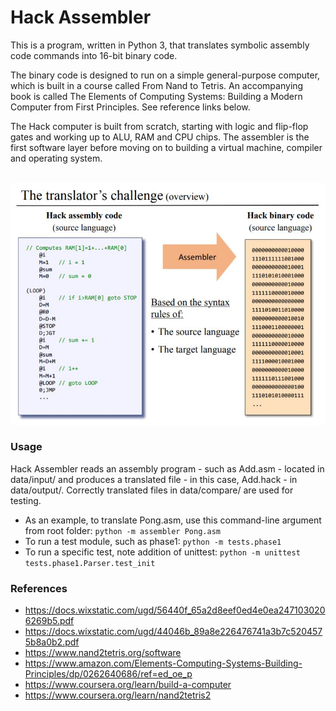 # Hack Assembler  

This is a program, written in Python 3, that translates symbolic assembly code commands into 16-bit binary code.

The binary code is designed to run on a simple general-purpose computer, which is built in a course called From Nand to Tetris. An accompanying book is called The Elements of Computing Systems: Building a Modern Computer from First Principles. See reference links below. 

The Hack computer is built from scratch, starting with logic and flip-flop gates and working up to ALU, RAM and CPU chips. The assembler is the first software layer before moving on to building a virtual machine, compiler and operating system. 

</br>

<img src="img/hack-assembler.png" width="800">

### Usage

Hack Assembler reads an assembly program - such as Add.asm - located in data/input/ and produces a translated file - in this case, Add.hack - in data/output/. Correctly translated files in data/compare/ are used for testing.  

- As an example, to translate Pong.asm, use this command-line argument from root folder: `python -m assembler Pong.asm`
- To run a test module, such as phase1: `python -m tests.phase1`
- To run a specific test, note addition of unittest: `python -m unittest tests.phase1.Parser.test_init`

### References

- https://docs.wixstatic.com/ugd/56440f_65a2d8eef0ed4e0ea2471030206269b5.pdf
- https://docs.wixstatic.com/ugd/44046b_89a8e226476741a3b7c5204575b8a0b2.pdf
- https://www.nand2tetris.org/software
- https://www.amazon.com/Elements-Computing-Systems-Building-Principles/dp/0262640686/ref=ed_oe_p
- https://www.coursera.org/learn/build-a-computer
- https://www.coursera.org/learn/nand2tetris2
